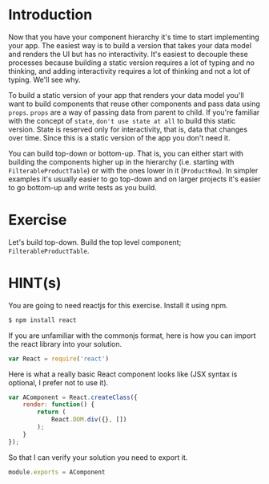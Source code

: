# Introduction

Now that you have your component hierarchy it's time to start implementing your app. The easiest way is to build a version that takes your data model and renders the UI but has no interactivity. It's easiest to decouple these processes because building a static version requires a lot of typing and no thinking, and adding interactivity requires a lot of thinking and not a lot of typing. We'll see why.

To build a static version of your app that renders your data model you'll want to build components that reuse other components and pass data using `props`. `props` are a way of passing data from parent to child. If you're familiar with the concept of `state`, `don't use state at all` to build this static version. State is reserved only for interactivity, that is, data that changes over time. Since this is a static version of the app you don't need it.

You can build top-down or bottom-up. That is, you can either start with building the components higher up in the hierarchy (i.e. starting with `FilterableProductTable`) or with the ones lower in it (`ProductRow`). In simpler examples it's usually easier to go top-down and on larger projects it's easier to go bottom-up and write tests as you build.

# Exercise

Let's build top-down. Build the top level component; `FilterableProductTable`.

# HINT(s)

You are going to need reactjs for this exercise. Install it using npm.

```sh
$ npm install react
```

If you are unfamiliar with the commonjs format, here is how you can import the react library into your solution.

```js
var React = require('react')
```

Here is what a really basic React component looks like (JSX syntax is optional, I prefer not to use it).

```js
var AComponent = React.createClass({
    render: function() {
        return (
            React.DOM.div({}, [])
        );
    }
});
```

So that I can verify your solution you need to export it.

```js
module.exports = AComponent
```